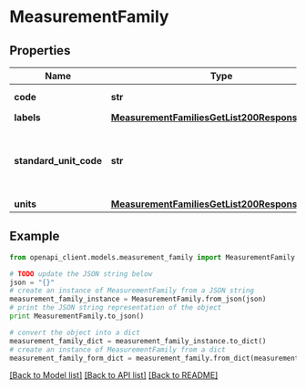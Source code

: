 # MeasurementFamily


## Properties
Name | Type | Description | Notes
------------ | ------------- | ------------- | -------------
**code** | **str** | Measurement family code | 
**labels** | [**MeasurementFamiliesGetList200ResponseLabels**](MeasurementFamiliesGetList200ResponseLabels.md) |  | [optional] 
**standard_unit_code** | **str** | Unit code used as the standard unit for this measurement family | 
**units** | [**MeasurementFamiliesGetList200ResponseUnits**](MeasurementFamiliesGetList200ResponseUnits.md) |  | 

## Example

```python
from openapi_client.models.measurement_family import MeasurementFamily

# TODO update the JSON string below
json = "{}"
# create an instance of MeasurementFamily from a JSON string
measurement_family_instance = MeasurementFamily.from_json(json)
# print the JSON string representation of the object
print MeasurementFamily.to_json()

# convert the object into a dict
measurement_family_dict = measurement_family_instance.to_dict()
# create an instance of MeasurementFamily from a dict
measurement_family_form_dict = measurement_family.from_dict(measurement_family_dict)
```
[[Back to Model list]](../README.md#documentation-for-models) [[Back to API list]](../README.md#documentation-for-api-endpoints) [[Back to README]](../README.md)


